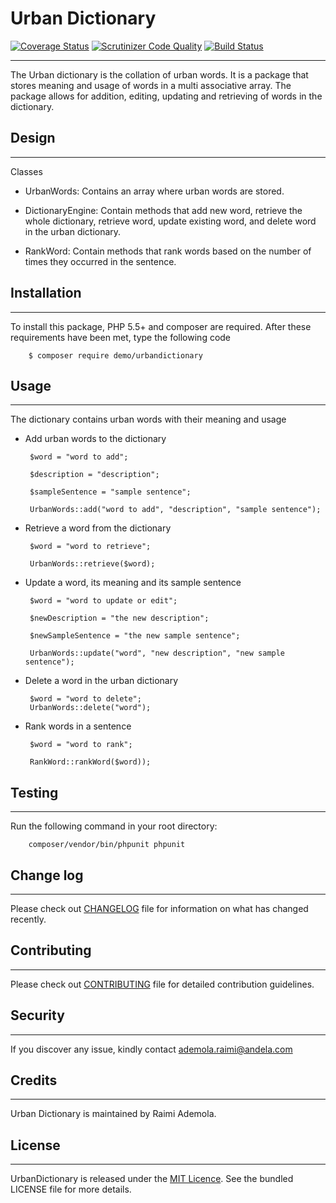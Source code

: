 **Urban Dictionary**
================
[![Coverage Status](https://coveralls.io/repos/github/andela-araimi/Checkpoint-one/badge.svg?branch=master)](https://coveralls.io/github/andela-araimi/Checkpoint-one?branch=master) [![Scrutinizer Code Quality](https://scrutinizer-ci.com/g/andela-araimi/Checkpoint-one/badges/quality-score.png?b=master)](https://scrutinizer-ci.com/g/andela-araimi/Checkpoint-one/?branch=master) [![Build Status](https://travis-ci.org/andela-araimi/Checkpoint-one.svg?branch=master)](https://travis-ci.org/andela-araimi/Checkpoint-one)


----------


The Urban dictionary is the collation of urban words. It is a package that stores meaning and usage of words in a multi associative array. The package allows for addition, editing, updating and retrieving of words in the dictionary. 

**Design**
------


----------

Classes

 - UrbanWords: Contains an array where urban words are stored.
 
 - DictionaryEngine: Contain methods that add new word, retrieve the whole dictionary, retrieve 
   word, update existing word, and delete word in the urban dictionary.

 - RankWord: Contain methods that rank words based on the number of times they occurred in the 
   sentence.

**Installation**
-------


----------


To install this package, PHP 5.5+ and composer are required. After these requirements have been met, type the following code 

        $ composer require demo/urbandictionary

**Usage**
-----


----------


The dictionary contains urban words with their meaning and usage

 - Add urban words to the dictionary

	    $word = "word to add";
	
	    $description = "description";
	
	    $sampleSentence = "sample sentence";

	    UrbanWords::add("word to add", "description", "sample sentence");

 - Retrieve a word from the dictionary

	    $word = "word to retrieve";
	    
	    UrbanWords::retrieve($word);

 - Update a word, its meaning and its sample sentence
 
		$word = "word to update or edit";
		 
		$newDescription = "the new description";
		
		$newSampleSentence = "the new sample sentence";
		
		UrbanWords::update("word", "new description", "new sample sentence");

 - Delete a word in the urban dictionary

		$word = "word to delete";
		UrbanWords::delete("word");

 - Rank words in a sentence

		$word = "word to rank";

        RankWord::rankWord($word));

**Testing**
-------


----------


Run the following command in your root directory:

        composer/vendor/bin/phpunit phpunit


**Change log**
----------


----------


Please check out [CHANGELOG](https://github.com/andela-araimi/Checkpoint-one/blob/master/CHANGELOG.md/%22CHANGELOG%22) file for information on what has changed recently.

**Contributing**
------------


----------


Please check out [CONTRIBUTING](https://github.com/andela-araimi/Checkpoint-one/edit/master/CONTRIBUTING.md/%22CONTRIBUTING%22) file for detailed contribution guidelines.

**Security**
--------


----------
If you discover any issue, kindly contact ademola.raimi@andela.com

**Credits**
-------


----------


Urban Dictionary is maintained by Raimi Ademola.

**License**
-------


----------


UrbanDictionary is released under the [MIT Licence](https://github.com/andela-araimi/Checkpoint-one/blob/master/LICENSE.md/%22MIT%20License%22). See the bundled LICENSE file for more details.
